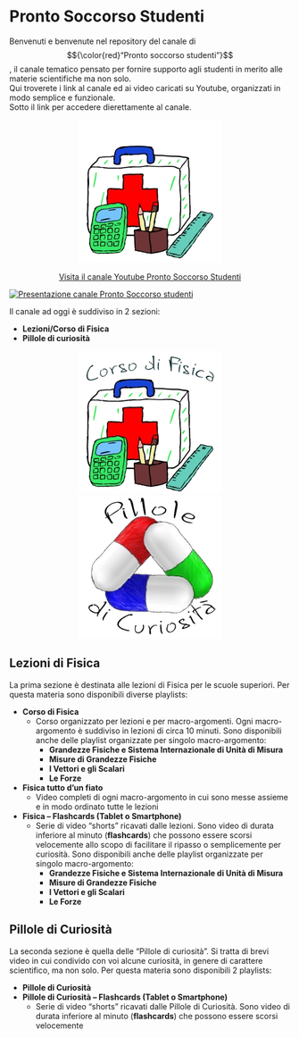# Pronto Soccorso Studenti
Benvenuti e benvenute  nel repository del canale di $${\color{red}“Pronto soccorso studenti”}$$, il canale tematico pensato per fornire supporto agli studenti in merito alle materie scientifiche ma non solo.   
Qui troverete i link al canale ed ai video caricati su Youtube, organizzati in modo semplice e funzionale.  
Sotto il link per accedere dierettamente al canale.  

<p align="center">
  <a href="https://www.youtube.com/channel/UCbPZP1NdbHJ8ZCrzPoYSNLw">
    <img src="./Immagini/Logo_01_Icona_256.jpg?raw=true" alt="Canale Youtube Pronto Soccorso Studenti">
  </a>
</p>

<p align="center">
  <a href="https://www.youtube.com/channel/UCbPZP1NdbHJ8ZCrzPoYSNLw">Visita il canale Youtube Pronto Soccorso Studenti</a>
</p>


<!--
[![Presentazione canale Pronto Soccorso studenti](https://img.youtube.com/vi/i71C2iz52zk/maxresdefault.jpg)](https://youtu.be/i71C2iz52zk)
--> 
[![Presentazione canale Pronto Soccorso studenti](https://img.youtube.com/vi/i71C2iz52zk/maxresdefault.jpg)](https://www.youtube.com/channel/UCbPZP1NdbHJ8ZCrzPoYSNLw)

<!--
<a href="https://youtu.be/i71C2iz52zk">
  <img src="https://img.youtube.com/vi/i71C2iz52zk/maxresdefault.jpg" alt="Presentazione canale Pronto Soccorso studenti" width="720">
</a>
--> 


Il canale ad oggi è suddiviso in 2 sezioni:

 - **Lezioni/Corso di Fisica**
 - **Pillole di curiosità**
<!--
[![Lezioni di Fisica](./Immagini/Corso_di_Fisica_256.jpg)](Fisica/Readme_Fisica.md)
[![Lezioni di Fisica](./Immagini/Pillole_di_Curiosita_256.jpg)](Pillole_di_Curiosita/Readme_Pillole_di_Curiosita.md)
-->

<div align="center">
  <a href="Fisica/Readme.md">
    <img src="./Immagini/Corso_di_Fisica_256.jpg" alt="Lezioni di Fisica">
  </a>
  <a href="Pillole_di_Curiosita/Readme.md">
    <img src="./Immagini/Pillole_di_Curiosita_256.jpg" alt="Lezioni di Fisica">
  </a>
</div>

## Lezioni di Fisica

La prima sezione è destinata alle lezioni di Fisica per le scuole superiori. Per questa materia sono disponibili diverse playlists:  
 - **Corso di Fisica**
   - Corso organizzato per lezioni e per macro-argomenti. Ogni macro-argomento è suddiviso in lezioni di circa 10 minuti. Sono disponibili anche delle playlist organizzate per singolo macro-argomento:
     - **Grandezze Fisiche e Sistema Internazionale di Unità di Misura**
     - **Misure di Grandezze Fisiche**
     - **I Vettori e gli Scalari**
     - **Le Forze**
 - **Fisica tutto d’un fiato**
   - Video completi di ogni macro-argomento in cui sono messe assieme e in modo ordinato tutte le lezioni
 - **Fisica – Flashcards (Tablet o Smartphone)**
   - Serie di video “shorts” ricavati dalle lezioni. Sono video di durata inferiore al minuto (**flashcards**) che possono essere scorsi velocemente allo scopo di facilitare il ripasso o semplicemente per curiosità. Sono disponibili anche delle playlist organizzate per singolo macro-argomento:
     - **Grandezze Fisiche e Sistema Internazionale di Unità di Misura**
     - **Misure di Grandezze Fisiche**
     - **I Vettori e gli Scalari**
     - **Le Forze**

## Pillole di Curiosità

La seconda sezione è quella delle “Pillole di curiosità”. Si tratta di brevi video in cui condivido con voi alcune curiosità, in genere di carattere scientifico, ma non solo. Per questa materia sono disponibili 2 playlists:  
 - **Pillole di Curiosità**
 - **Pillole di Curiosità – Flashcards (Tablet o Smartphone)**
   - Serie di video “shorts” ricavati dalle Pillole di Curiosità. Sono video di durata inferiore al minuto (**flashcards**) che possono essere scorsi velocemente
